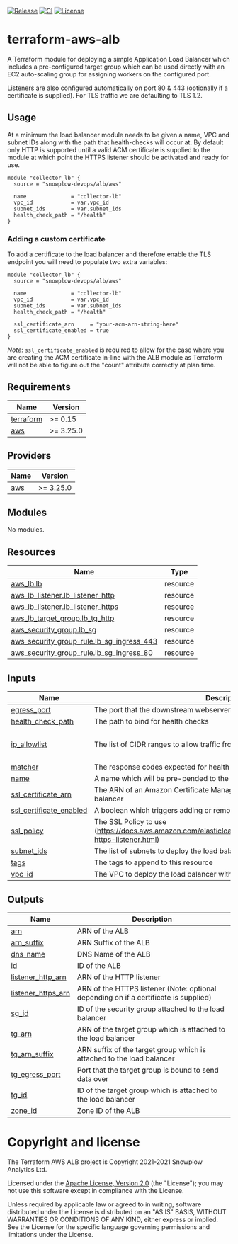 [![Release][release-image]][release] [![CI][ci-image]][ci] [![License][license-image]][license]

# terraform-aws-alb

A Terraform module for deploying a simple Application Load Balancer which includes a pre-configured target group which can be used directly with an EC2 auto-scaling group for assigning workers on the configured port.

Listeners are also configured automatically on port 80 & 443 (optionally if a certificate is supplied).  For TLS traffic we are defaulting to TLS 1.2.

## Usage

At a minimum the load balancer module needs to be given a name, VPC and subnet IDs along with the path that health-checks will occur at.  By default only HTTP is supported until a valid ACM certificate is supplied to the module at which point the HTTPS listener should be activated and ready for use.

```hcl
module "collector_lb" {
  source = "snowplow-devops/alb/aws"

  name              = "collector-lb"
  vpc_id            = var.vpc_id
  subnet_ids        = var.subnet_ids
  health_check_path = "/health"
}
```

### Adding a custom certificate

To add a certificate to the load balancer and therefore enable the TLS endpoint you will need to populate two extra variables:

```hcl
module "collector_lb" {
  source = "snowplow-devops/alb/aws"

  name              = "collector-lb"
  vpc_id            = var.vpc_id
  subnet_ids        = var.subnet_ids
  health_check_path = "/health"

  ssl_certificate_arn     = "your-acm-arn-string-here"
  ssl_certificate_enabled = true
}
```

_Note_: `ssl_certificate_enabled` is required to allow for the case where you are creating the ACM certificate in-line with the ALB module as Terraform will not be able to figure out the "count" attribute correctly at plan time.

## Requirements

| Name | Version |
|------|---------|
| <a name="requirement_terraform"></a> [terraform](#requirement\_terraform) | >= 0.15 |
| <a name="requirement_aws"></a> [aws](#requirement\_aws) | >= 3.25.0 |

## Providers

| Name | Version |
|------|---------|
| <a name="provider_aws"></a> [aws](#provider\_aws) | >= 3.25.0 |

## Modules

No modules.

## Resources

| Name | Type |
|------|------|
| [aws_lb.lb](https://registry.terraform.io/providers/hashicorp/aws/latest/docs/resources/lb) | resource |
| [aws_lb_listener.lb_listener_http](https://registry.terraform.io/providers/hashicorp/aws/latest/docs/resources/lb_listener) | resource |
| [aws_lb_listener.lb_listener_https](https://registry.terraform.io/providers/hashicorp/aws/latest/docs/resources/lb_listener) | resource |
| [aws_lb_target_group.lb_tg_http](https://registry.terraform.io/providers/hashicorp/aws/latest/docs/resources/lb_target_group) | resource |
| [aws_security_group.lb_sg](https://registry.terraform.io/providers/hashicorp/aws/latest/docs/resources/security_group) | resource |
| [aws_security_group_rule.lb_sg_ingress_443](https://registry.terraform.io/providers/hashicorp/aws/latest/docs/resources/security_group_rule) | resource |
| [aws_security_group_rule.lb_sg_ingress_80](https://registry.terraform.io/providers/hashicorp/aws/latest/docs/resources/security_group_rule) | resource |

## Inputs

| Name | Description | Type | Default | Required |
|------|-------------|------|---------|:--------:|
| <a name="input_egress_port"></a> [egress\_port](#input\_egress\_port) | The port that the downstream webserver exposes over HTTP | `number` | `8080` | no |
| <a name="input_health_check_path"></a> [health\_check\_path](#input\_health\_check\_path) | The path to bind for health checks | `string` | n/a | yes |
| <a name="input_ip_allowlist"></a> [ip\_allowlist](#input\_ip\_allowlist) | The list of CIDR ranges to allow traffic from | `list(any)` | <pre>[<br>  "0.0.0.0/0"<br>]</pre> | no |
| <a name="input_matcher"></a> [matcher](#input\_matcher) | The response codes expected for health checks | `string` | `"200-399"` | no |
| <a name="input_name"></a> [name](#input\_name) | A name which will be pre-pended to the resources created | `string` | n/a | yes |
| <a name="input_ssl_certificate_arn"></a> [ssl\_certificate\_arn](#input\_ssl\_certificate\_arn) | The ARN of an Amazon Certificate Manager certificate to bind to the load balancer | `string` | `""` | no |
| <a name="input_ssl_certificate_enabled"></a> [ssl\_certificate\_enabled](#input\_ssl\_certificate\_enabled) | A boolean which triggers adding or removing the HTTPS listener | `bool` | `false` | no |
| <a name="input_ssl_policy"></a> [ssl\_policy](#input\_ssl\_policy) | The SSL Policy to use (https://docs.aws.amazon.com/elasticloadbalancing/latest/application/create-https-listener.html) | `string` | `"ELBSecurityPolicy-TLS-1-2-2017-01"` | no |
| <a name="input_subnet_ids"></a> [subnet\_ids](#input\_subnet\_ids) | The list of subnets to deploy the load balancer across | `list(string)` | n/a | yes |
| <a name="input_tags"></a> [tags](#input\_tags) | The tags to append to this resource | `map(string)` | `{}` | no |
| <a name="input_vpc_id"></a> [vpc\_id](#input\_vpc\_id) | The VPC to deploy the load balancer within | `string` | n/a | yes |

## Outputs

| Name | Description |
|------|-------------|
| <a name="output_arn"></a> [arn](#output\_arn) | ARN of the ALB |
| <a name="output_arn_suffix"></a> [arn\_suffix](#output\_arn\_suffix) | ARN Suffix of the ALB |
| <a name="output_dns_name"></a> [dns\_name](#output\_dns\_name) | DNS Name of the ALB |
| <a name="output_id"></a> [id](#output\_id) | ID of the ALB |
| <a name="output_listener_http_arn"></a> [listener\_http\_arn](#output\_listener\_http\_arn) | ARN of the HTTP listener |
| <a name="output_listener_https_arn"></a> [listener\_https\_arn](#output\_listener\_https\_arn) | ARN of the HTTPS listener (Note: optional depending on if a certificate is supplied) |
| <a name="output_sg_id"></a> [sg\_id](#output\_sg\_id) | ID of the security group attached to the load balancer |
| <a name="output_tg_arn"></a> [tg\_arn](#output\_tg\_arn) | ARN of the target group which is attached to the load balancer |
| <a name="output_tg_arn_suffix"></a> [tg\_arn\_suffix](#output\_tg\_arn\_suffix) | ARN suffix of the target group which is attached to the load balancer |
| <a name="output_tg_egress_port"></a> [tg\_egress\_port](#output\_tg\_egress\_port) | Port that the target group is bound to send data over |
| <a name="output_tg_id"></a> [tg\_id](#output\_tg\_id) | ID of the target group which is attached to the load balancer |
| <a name="output_zone_id"></a> [zone\_id](#output\_zone\_id) | Zone ID of the ALB |

# Copyright and license

The Terraform AWS ALB project is Copyright 2021-2021 Snowplow Analytics Ltd.

Licensed under the [Apache License, Version 2.0][license] (the "License");
you may not use this software except in compliance with the License.

Unless required by applicable law or agreed to in writing, software
distributed under the License is distributed on an "AS IS" BASIS,
WITHOUT WARRANTIES OR CONDITIONS OF ANY KIND, either express or implied.
See the License for the specific language governing permissions and
limitations under the License.

[release]: https://github.com/snowplow-devops/terraform-aws-alb/releases/latest
[release-image]: https://img.shields.io/github/v/release/snowplow-devops/terraform-aws-alb

[ci]: https://github.com/snowplow-devops/terraform-aws-alb/actions?query=workflow%3Aci
[ci-image]: https://github.com/snowplow-devops/terraform-aws-alb/workflows/ci/badge.svg

[license]: https://www.apache.org/licenses/LICENSE-2.0
[license-image]: https://img.shields.io/badge/license-Apache--2-blue.svg?style=flat
